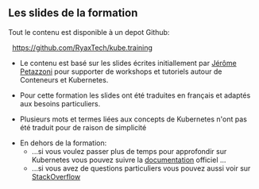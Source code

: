## Les slides de la formation

Tout le contenu est disponible à un depot Github:

  https://github.com/RyaxTech/kube.training

- Le contenu est basé sur les slides écrites initiallement par [Jérôme Petazzoni](https://twitter.com/jpetazzo) pour supporter de workshops et tutoriels autour de Conteneurs et Kubernetes. 

- Pour cette formation les slides ont été traduites en français et adaptés aux besoins particuliers.

- Plusieurs mots et termes liées aux concepts de Kubernetes n'ont pas été traduit pour de raison de simplicité

* En dehors de la formation: 
  * ...si vous voulez passer plus de temps pour approfondir sur Kubernetes vous pouvez suivre la [documentation](https://kubernetes.io/docs/) officiel ...
  * ...si vous avez de questions particuliers vous pouvez aussi voir sur [StackOverflow](http://stackoverflow.com/questions/tagged/kubernetes)

